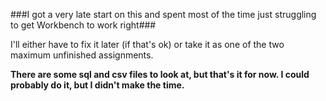 ###I got a very late start on this and spent most of the time just struggling to get Workbench to work right###

I'll either have to fix it later (if that's ok) or take it as one of the two maximum unfinished assignments.

__There are some sql and csv files to look at, but that's it for now.  I could probably do it, but I didn't make the time.__